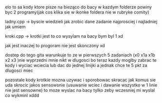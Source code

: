 elo 
to sa kody ktore pisze na bieząco do bacy w kazdym folderze powiny byc 2 programy(jak cos klika sie w ikonke foldera nie w rubryke comity)

ladny.cpp -> byscie wiedzieli jak zrobic dane zadanie najprosciej i najladniej jak umiem

kroki.cpp -> krotki jest to co wysylam na bacy bym byl 1 xd 

jak jest inaczej to progoram nie jest skonczony xd

dostep do tego gita warunkuje to ze w pierwszych 5 zadaniach (x0 x1a x1b x2 x3 )nie wyprzedni mnie nikt w 
dlugosci bo teraz kazdy moglby zabrac te kody i wyciac wciecia lub dac do jednej linijki a jednak chce te  5 pkt za dlugosci miec 

pozostale kody krotkie mozna uzywac i sporobowac skracac jak komus sie uda skrocic jakos sensowsnie (usuwanie wciec i 
dawanie wszystko w 1 linie nie jest sensowne) to moze wyslac na bacy tylko zeby wczesniej mi wyslal co wykminl xddd
